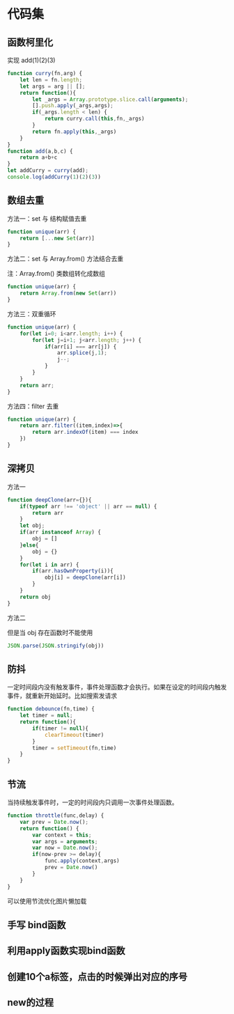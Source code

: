 # 代码集

## 函数柯里化

实现 add(1)(2)(3)

```javascript
function curry(fn,arg) {
    let len = fn.length;
    let args = arg || [];
    return function(){
        let _args = Array.prototype.slice.call(arguments);
        [].push.apply(_args,args);
        if(_args.length < len) {
            return curry.call(this,fn,_args)
        }
        return fn.apply(this,_args)
    }
}
function add(a,b,c) {
    return a+b+c
}
let addCurry = curry(add);
console.log(addCurry(1)(2)(3))
```



## 数组去重

方法一：set 与 结构赋值去重

```javascript
function unique(arr) {
    return [...new Set(arr)]
}
```

方法二：set 与 Array.from() 方法结合去重

注：Array.from()  类数组转化成数组

```javascript
function unique(arr) {
	return Array.from(new Set(arr))
}
```

方法三：双重循环

```javascript
function unique(arr) {
	for(let i=0; i<arr.length; i++) {
        for(let j=i+1; j<arr.length; j++) {
            if(arr[i] === arr[j]) {
                arr.splice(j,1);
                j--;
            }
        }
    }
    return arr;
}
```

方法四：filter 去重

```javascript
function unique(arr) {
    return arr.filter((item,index)=>{
        return arr.indexOf(item) === index
    })
}
```



## 深拷贝

方法一

```javascript
function deepClone(arr={}){
	if(typeof arr !== 'object' || arr == null) {
		return arr
	}
	let obj;
	if(arr instanceof Array) {
		obj = []
	}else{
		obj = {}
	}
    for(let i in arr) {
        if(arr.hasOwnProperty(i)){
            obj[i] = deepClone(arr[i])
        }
    }
    return obj
}
```

方法二

但是当 obj 存在函数时不能使用

```javascript
JSON.parse(JSON.stringify(obj))
```



## 防抖

一定时间段内没有触发事件，事件处理函数才会执行。如果在设定的时间段内触发事件，就重新开始延时。比如搜索发请求

```javascript
function debounce(fn,time) {
	let timer = null;
    return function(){
        if(timer != null){
            clearTimeout(timer)
        }
        timer = setTimeout(fn,time)
    }
}
```



## 节流

当持续触发事件时，一定的时间段内只调用一次事件处理函数。

```javascript
function throttle(func,delay) {
	var prev = Date.now();
    return function() {
        var context = this;
        var args = arguments;
        var now = Date.now();
        if(now-prev >= delay){
            func.apply(context,args)
            prev = Date.now()
        }
    }
}
```



可以使用节流优化图片懒加载

## 手写 bind函数

## 利用apply函数实现bind函数

## 创建10个a标签，点击的时候弹出对应的序号

## new的过程



